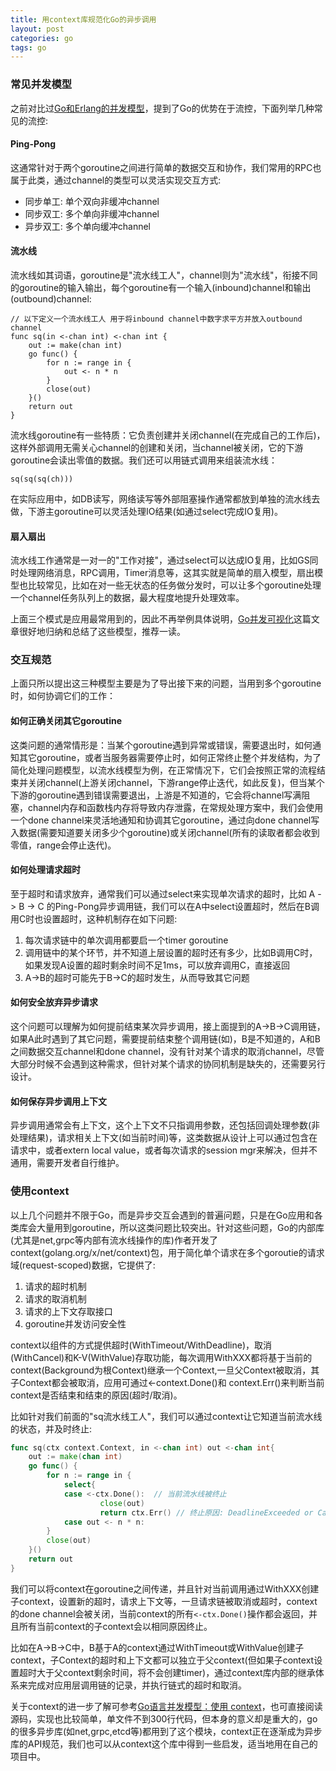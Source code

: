 ```yaml
---
title: 用context库规范化Go的异步调用
layout: post
categories: go
tags: go
---
```


### 常见并发模型

之前对比过[Go和Erlang的并发模型](http://wudaijun.com/2017/05/go-vs-erlang/)，提到了Go的优势在于流控，下面列举几种常见的流控:

#### Ping-Pong

这通常针对于两个goroutine之间进行简单的数据交互和协作，我们常用的RPC也属于此类，通过channel的类型可以灵活实现交互方式:

- 同步单工: 单个双向非缓冲channel
- 同步双工: 多个单向非缓冲channel
- 异步双工: 多个单向缓冲channel

<!--more-->

#### 流水线

流水线如其词语，goroutine是"流水线工人"，channel则为"流水线"，衔接不同的goroutine的输入输出，每个goroutine有一个输入(inbound)channel和输出(outbound)channel:

	// 以下定义一个流水线工人 用于将inbound channel中数字求平方并放入outbound channel
	func sq(in <-chan int) <-chan int {
	    out := make(chan int)
	    go func() {
	        for n := range in {
	            out <- n * n
	        }
	        close(out)
	    }()
	    return out
	}

流水线goroutine有一些特质：它负责创建并关闭channel(在完成自己的工作后)，这样外部调用无需关心channel的创建和关闭，当channel被关闭，它的下游goroutine会读出零值的数据。我们还可以用链式调用来组装流水线：
	
	sq(sq(sq(ch)))
	
在实际应用中，如DB读写，网络读写等外部阻塞操作通常都放到单独的流水线去做，下游主goroutine可以灵活处理IO结果(如通过select完成IO复用)。

#### 扇入扇出

流水线工作通常是一对一的"工作对接"，通过select可以达成IO复用，比如GS同时处理网络消息，RPC调用，Timer消息等，这其实就是简单的扇入模型，扇出模型也比较常见，比如在对一些无状态的任务做分发时，可以让多个goroutine处理一个channel任务队列上的数据，最大程度地提升处理效率。
	
	
上面三个模式是应用最常用到的，因此不再举例具体说明，[Go并发可视化](http://strucoder.com/2016/03/15/gozhong-de-bing-fa-ke-shi-hua/)这篇文章很好地归纳和总结了这些模型，推荐一读。

### 交互规范

上面只所以提出这三种模型主要是为了导出接下来的问题，当用到多个goroutine时，如何协调它们的工作：

#### 如何正确关闭其它goroutine

这类问题的通常情形是：当某个goroutine遇到异常或错误，需要退出时，如何通知其它goroutine，或者当服务器需要停止时，如何正常终止整个并发结构，为了简化处理问题模型，以流水线模型为例，在正常情况下，它们会按照正常的流程结束并关闭channel(上游关闭channel，下游range停止迭代，如此反复)，但当某个下游的goroutine遇到错误需要退出，上游是不知道的，它会将channel写满阻塞，channel内存和函数栈内存将导致内存泄露，在常规处理方案中，我们会使用一个done channel来灵活地通知和协调其它goroutine，通过向done channel写入数据(需要知道要关闭多少个goroutine)或关闭channel(所有的读取者都会收到零值，range会停止迭代)。

#### 如何处理请求超时

至于超时和请求放弃，通常我们可以通过select来实现单次请求的超时，比如 A -> B -> C 的Ping-Pong异步调用链，我们可以在A中select设置超时，然后在B调用C时也设置超时，这种机制存在如下问题:

1. 每次请求链中的单次调用都要启一个timer goroutine
2. 调用链中的某个环节，并不知道上层设置的超时还有多少，比如B调用C时，如果发现A设置的超时剩余时间不足1ms，可以放弃调用C，直接返回
3. A->B的超时可能先于B->C的超时发生，从而导致其它问题

#### 如何安全放弃异步请求

这个问题可以理解为如何提前结束某次异步调用，接上面提到的A->B->C调用链，如果A此时遇到了其它问题，需要提前结束整个调用链(如)，B是不知道的，A和B之间数据交互channel和done channel，没有针对某个请求的取消channel，尽管大部分时候不会遇到这种需求，但针对某个请求的协同机制是缺失的，还需要另行设计。

#### 如何保存异步调用上下文

异步调用通常会有上下文，这个上下文不只指调用参数，还包括回调处理参数(非处理结果)，请求相关上下文(如当前时间)等，这类数据从设计上可以通过包含在请求中，或者extern local value，或者每次请求的session mgr来解决，但并不通用，需要开发者自行维护。


### 使用context

以上几个问题并不限于Go，而是异步交互会遇到的普遍问题，只是在Go应用和各类库会大量用到goroutine，所以这类问题比较突出。针对这些问题，Go的内部库(尤其是net,grpc等内部有流水线操作的库)作者开发了context(golang.org/x/net/context)包，用于简化单个请求在多个goroutie的请求域(request-scoped)数据，它提供了:

1. 请求的超时机制
2. 请求的取消机制
3. 请求的上下文存取接口
4. goroutine并发访问安全性

context以组件的方式提供超时(WithTimeout/WithDeadline)，取消(WithCancel)和K-V(WithValue)存取功能，每次调用WithXXX都将基于当前的context(Background为根Context)继承一个Context,一旦父Context被取消，其子Context都会被取消，应用可通过<-context.Done()和
context.Err()来判断当前context是否结束和结束的原因(超时/取消)。

比如针对我们前面的"sq流水线工人"，我们可以通过context让它知道当前流水线的状态，并及时终止:

```go
func sq(ctx context.Context, in <-chan int) out <-chan int{
	out := make(chan int)
	go func() {
	    for n := range in {
	        select{
	        case <-ctx.Done():	// 当前流水线被终止
	        		close(out)
	        		return ctx.Err() // 终止原因: DeadlineExceeded or Canceled
	        case out <- n * n:
	    }
	    close(out)
	}()
	return out
}
```

我们可以将context在goroutine之间传递，并且针对当前调用通过WithXXX创建子context，设置新的超时，请求上下文等，一旦请求链被取消或超时，context的done channel会被关闭，当前context的所有`<-ctx.Done()`操作都会返回，并且所有当前context的子context会以相同原因终止。

比如在A->B->C中，B基于A的context通过WithTimeout或WithValue创建子context，子Context的超时和上下文都可以独立于父context(但如果子context设置超时大于父context剩余时间，将不会创建timer)，通过context库内部的继承体系来完成对应用层调用链的记录，并执行链式的超时和取消。

关于context的进一步了解可参考[Go语言并发模型：使用 context](https://segmentfault.com/a/1190000006744213)，也可直接阅读源码，实现也比较简单，单文件不到300行代码，但本身的意义却是重大的，go的很多异步库(如net,grpc,etcd等)都用到了这个模块，context正在逐渐成为异步库的API规范，我们也可以从context这个库中得到一些启发，适当地用在自己的项目中。